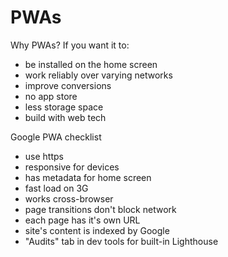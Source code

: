# PWAs

Why PWAs? If you want it to:

- be installed on the home screen
- work reliably over varying networks
- improve conversions
- no app store
- less storage space
- build with web tech

Google PWA checklist

- use https
- responsive for devices
- has metadata for home screen
- fast load on 3G
- works cross-browser
- page transitions don't block network
- each page has it's own URL
- site's content is indexed by Google
- "Audits" tab in dev tools for built-in Lighthouse
